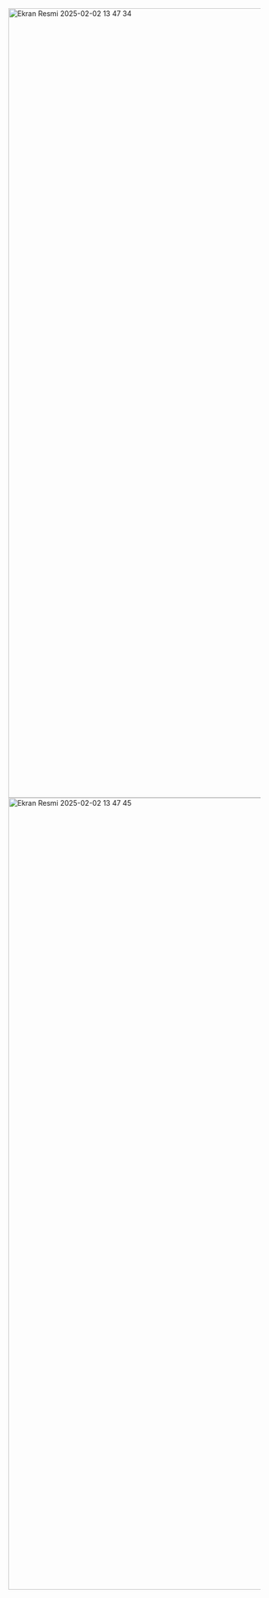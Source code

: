<img width="1577" alt="Ekran Resmi 2025-02-02 13 47 34" src="https://github.com/user-attachments/assets/78a7e112-d1a8-4a06-90b9-08031a190a3d" />


<img width="1582" alt="Ekran Resmi 2025-02-02 13 47 45" src="https://github.com/user-attachments/assets/b6d32210-9c7f-4a53-b129-380338ac7c05" />
